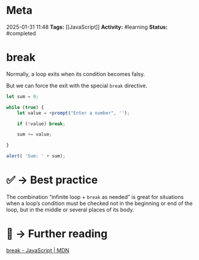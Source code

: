 # Meta
2025-01-31 11:48
**Tags:** [[JavaScript]]
**Activity:** #learning 
**Status:** #completed 

# break
Normally, a loop exits when its condition becomes falsy.

But we can force the exit with the special `break` directive.
```JavaScript title:example.js
let sum = 0;

while (true) {
	let value = +prompt("Enter a number", '');

	if (!value) break;

	sum += value;

}

alert( 'Sum: ' + sum);
```

# ✅ → Best practice
The combination “infinite loop + `break` as needed” is great for situations when a loop’s condition must be checked not in the beginning or end of the loop, but in the middle or several places of its body.

# 📑 → Further reading
[break - JavaScript | MDN](https://developer.mozilla.org/en-US/docs/Web/JavaScript/Reference/Statements/break)
